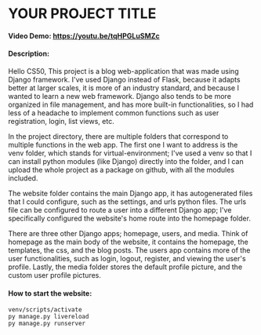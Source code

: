 # YOUR PROJECT TITLE
#### Video Demo:  <https://youtu.be/tqHPGLuSMZc>
#### Description:

Hello CS50, This project is a blog web-application that was made using Django framework. I've used Django instead of Flask, because it adapts better at larger scales, it is more of an industry standard, and because I wanted to learn a new web framework. Django also tends to be more organized in file management, and has more built-in functionalities, so I had less of a headache to implement common functions such as user registration, login, list views, etc.  

In the project directory, there are multiple folders that correspond to multiple functions in the web app. The first one I want to address is the venv folder, which stands for virtual-environment; I've used a venv so that I can install python modules (like Django) directly into the folder, and I can upload the whole project as a package on github, with all the modules included.

The website folder contains the main Django app, it has autogenerated files that I could configure, such as the settings, and urls python files. The urls file can be configured to route a user into a different Django app; I've specifically configured the website's home route into the homepage folder.

There are three other Django apps; homepage, users, and media. Think of homepage as the main body of the website, it contains the homepage, the templates, the css, and the blog posts. The users app contains more of the user functionalities, such as login, logout, register, and viewing the user's profile. Lastly, the media folder stores the default profile picture, and the custom user profile pictures. 

#### How to start the website:
```
venv/scripts/activate
py manage.py livereload
py manage.py runserver
```